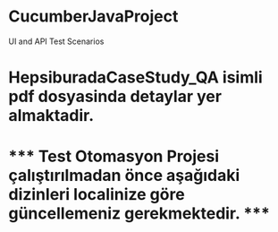 # CucumberJavaProject
UI and API Test Scenarios

# HepsiburadaCaseStudy_QA isimli pdf dosyasinda detaylar yer almaktadir.

# *** Test Otomasyon Projesi çalıştırılmadan önce aşağıdaki dizinleri localinize göre güncellemeniz gerekmektedir. ***
